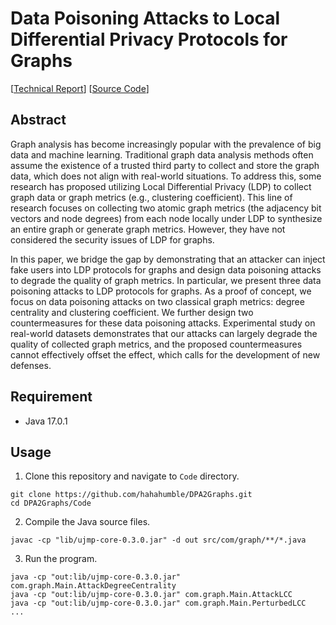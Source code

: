 # Data Poisoning Attacks to Local Differential Privacy Protocols for Graphs
[[Technical Report](https://github.com/hahahumble/DPA2Graphs/blob/main/TechnicalReport.pdf)] [[Source Code](https://github.com/hahahumble/DPA2Graphs/tree/main/Code)]

## Abstract
Graph analysis has become increasingly popular with the prevalence of big data and machine learning. Traditional graph data analysis methods often assume the existence of a trusted third party to collect and store the graph data, which does not align with real-world situations. To address this, some research has proposed utilizing Local Differential Privacy (LDP) to collect graph data or graph metrics (e.g., clustering coefficient). This line of research focuses on collecting two atomic graph metrics (the adjacency bit vectors and node degrees) from each node locally under LDP to synthesize an entire graph or generate graph metrics. However, they have not considered the security issues of LDP for graphs.

In this paper, we bridge the gap by demonstrating that an attacker can inject fake users into LDP protocols for graphs and design data poisoning attacks to degrade the quality of graph metrics. In particular, we present three data poisoning attacks to LDP protocols for graphs. As a proof of concept, we focus on data poisoning attacks on two classical graph metrics: degree centrality and clustering coefficient. We further design two countermeasures for these data poisoning attacks. Experimental study on real-world datasets demonstrates that our attacks can largely degrade the quality of collected graph metrics, and the proposed countermeasures cannot effectively offset the effect, which calls for the development of new defenses.
## Requirement
- Java 17.0.1

## Usage
1. Clone this repository and navigate to `Code` directory.
```shell
git clone https://github.com/hahahumble/DPA2Graphs.git
cd DPA2Graphs/Code
```

2. Compile the Java source files.
```
javac -cp "lib/ujmp-core-0.3.0.jar" -d out src/com/graph/**/*.java
```

3. Run the program.
```shell
java -cp "out:lib/ujmp-core-0.3.0.jar" com.graph.Main.AttackDegreeCentrality
java -cp "out:lib/ujmp-core-0.3.0.jar" com.graph.Main.AttackLCC
java -cp "out:lib/ujmp-core-0.3.0.jar" com.graph.Main.PerturbedLCC
...
```